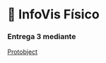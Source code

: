 # 📘 **InfoVis Físico**  
### Entrega 3 mediante 
[Protobject]([https://github.com](https://app.protobject.com/code))
